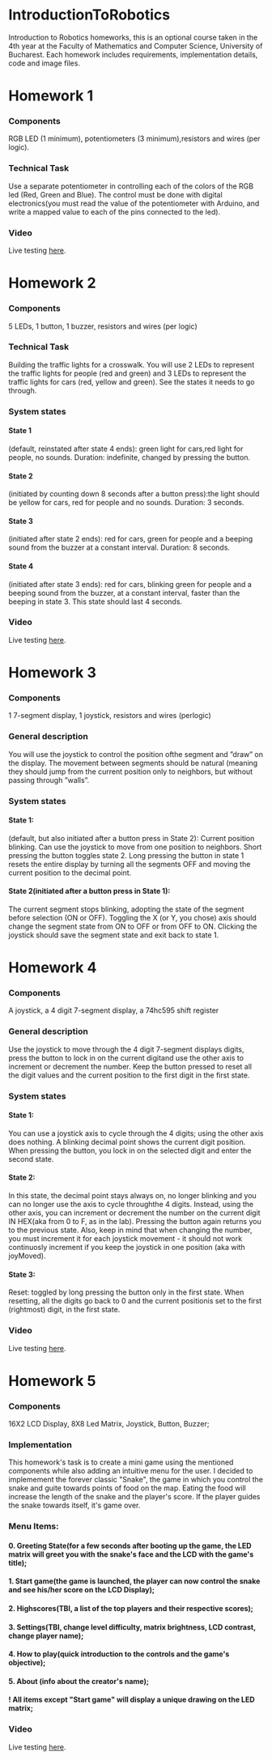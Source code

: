 # IntroductionToRobotics
Introduction to Robotics homeworks, this is an optional course taken in the 4th year at the Faculty of Mathematics and Computer Science, University of Bucharest. Each homework includes requirements, implementation details, code and image files.

# Homework 1
### Components 
RGB  LED  (1  minimum),  potentiometers  (3  minimum),resistors and wires (per logic).
### Technical Task
Use a separate potentiometer in controlling each of the colors of the RGB led (Red, Green and Blue).  The control must be done with digital electronics(you must read the value of the potentiometer with Arduino, and write a mapped value to each of the pins connected to the led).

### Video
Live testing [here](https://youtu.be/mbYpfbbzCeY).

# Homework 2
### Components
5 LEDs, 1 button, 1 buzzer, resistors and wires (per logic)
### Technical Task
Building the traffic lights for a crosswalk. You will use 2 LEDs to represent the traffic lights for people (red and green) and 3 LEDs to represent the traffic lights for cars (red, yellow and green). See the states it needs to go through.
### System states
#### State 1
(default, reinstated after state 4 ends): green light for cars,red light for people, no sounds.   Duration: indefinite, changed by pressing the button.
#### State 2
(initiated by counting down 8 seconds after a button press):the light should be yellow for cars, red  for people and no sounds. Duration: 3 seconds.
#### State 3
(initiated after state 2 ends): red for cars, green for people and a beeping sound from the buzzer at a constant interval. Duration: 8 seconds.
#### State 4
(initiated after state 3 ends): red for cars, blinking green for people and a beeping sound from the buzzer, at a constant interval, faster than the beeping in state 3. This state should last 4 seconds.
### Video
Live testing [here](https://youtu.be/1m6PPYR4cYo).

# Homework 3
### Components
1 7-segment display, 1 joystick, resistors and wires (perlogic)
### General description
You will use the joystick to control the position ofthe segment and ”draw” on the display.  The movement between segments should be natural (meaning they should jump from the current position only to neighbors, but without passing through ”walls”.
### System states
#### State 1:
(default,  but  also  initiated  after  a  button  press  in  State 2): Current position blinking. Can use the joystick to move from one  position to neighbors. Short pressing the button toggles state 2. Long pressing the button in state 1 resets the entire display by turning all the segments OFF and moving the current position to the decimal point.
#### State 2(initiated after a button press in State 1):
The current segment stops blinking, adopting the state of the segment before selection (ON or OFF). Toggling the X (or Y, you chose) axis should change the segment state from ON to OFF or from OFF to ON. Clicking the joystick should save the segment state and exit back to state 1.

# Homework 4
### Components
A joystick, a 4 digit 7-segment display, a 74hc595 shift register
### General description
Use the joystick to move through the 4 digit 7-segment displays digits, press the button to lock in on the current digitand use the other axis to increment or decrement the number. Keep the button pressed to reset all the digit values and the current position to the first digit in the first state.
### System states
#### State 1:
You can use a joystick axis to cycle through the 4 digits; using the other axis does nothing. A blinking decimal point shows the current digit position. When pressing the button, you lock in on the selected digit and enter the second state.
#### State 2:
In this state, the decimal point stays always on, no longer blinking and you can no longer use the axis to cycle throughthe 4 digits. Instead, using the other axis, you can increment or decrement the  number on the current digit IN HEX(aka from 0 to F, as in the lab). Pressing the button again returns you to the previous state. Also, keep in mind that when changing the number, you must increment it  for each joystick movement - it should not work continuosly increment if you keep the joystick in one position (aka with joyMoved).
#### State 3:
Reset: toggled by long pressing the button only in the first state. When resetting, all the digits go back to 0 and the current positionis set to the first (rightmost) digit, in the first state.
### Video
Live testing [here](https://youtube.com/shorts/MHQ47NJ0rJc?feature=share).

# Homework 5
### Components
16X2 LCD Display, 8X8 Led Matrix, Joystick, Button, Buzzer;
### Implementation
This homework's task is to create a mini game using the mentioned components while also adding an intuitive menu for the user. I decided to implemement the forever classic "Snake", the game in which you control the snake and guite towards points of food on the map. Eating the food will increase the length of the snake and the player's score. If the player guides the snake towards itself, it's game over.
### Menu Items:
#### 0. Greeting State(for a few seconds after booting up the game, the LED matrix will greet you with the snake's face and the LCD with the game's title);
#### 1. Start game(the game is launched, the player can now control the snake and see his/her score on the LCD Display);
#### 2. Highscores(TBI, a list of the top players and their respective scores);
#### 3. Settings(TBI, change level difficulty, matrix brightness, LCD contrast, change player name);
#### 4. How to play(quick introduction to the controls and the game's objective);
#### 5. About (info about the creator's name);
#### ! All items except "Start game" will display a unique drawing on the LED matrix;

### Video
Live testing [here]([https://youtube.com/shorts/MHQ47NJ0rJc?feature=share](https://youtu.be/uA6aWR-w0Tc)).
